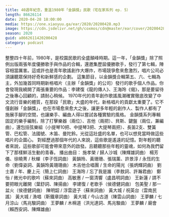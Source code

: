 ```yaml
---
title: 40週年紀念，重溫1980年「金韻獎」民歌（宅在家系列 ep. 5）
length: 86626114
date: 2020-04-28 18:00:00
media: https://one.xiaoyuu.ga/ear/2020/20200428.mp3
image: https://cdn.jsdelivr.net/gh/coxmos/cdn@master/ear/cover/20200428.jpeg
season: 2020
guid: a8662611420200428
category: podcast
---
```


整整四十年前，1980年，是校園民歌的全盛顛峰時期。這一年，「金韻獎」除了照例出版兩張年度優勝歌手與作品的合輯，還邀集歷屆優勝歌手，發行了第七輯，陣容相當厲害。這或許也是青年歌謠創作大爆炸，市場競爭愈來愈激烈，唱片公司必須讓聽眾保持好奇和新鮮感的企劃。
這集節目，以金韻獎合輯第五、六、七輯為主，外加幾首同時期新格唱片（主辦「金韻獎」的公司）發行的歌手個人作品。你會發現我繞開了兩張重要的作品：李建復《龍的傳人》、王海玲《偈》，那是要留待之後專心回顧的，請耐心稍候。
1970年代的青年創作歌謠風潮確實徹底改變了中文流行音樂的體質，在那段「民歌」大盛的年代，新格唱片的貢獻太重要了。它不僅創辦「金韻獎」，也在市場愈來愈大之後，讓更多年輕的創作人、製作人都有了施展手腳的空間，也讓樂手、編曲人得以嘗試各種實驗的風格。
金韻獎系列專輯固定的樂手編制，除了打擊樂器（兩位）、吉他（兩把）、貝斯、鍵盤（兩位，兼編曲），還包括弦樂組（小提琴10把、中提琴3把、大提琴兩把）、長笛2支、雙簧管、巴松管、法國號、木笛、曼陀鈴。光從這壯盛的名單，也可以想見當時做這些唱片的企圖心。
對經歷過那個年代的人來說，這些歌是遙遠的記憶。對年輕的聽者來說，這些歌卻可能會帶來意外的啟發。且聽聽那些年輕的靈魂，如何為我們留下了那樣鮮活生動的青春。
播出曲目：
施孝榮 / 歸人沙城（陳輝雄詞曲）
楊芳儀、徐曉菁 / 秋蟬（李子恆詞曲）
黃韻玲、黃珊珊、張瑞薰、許景淳 / 永恆的生命（劉偉姿詞、黃韻玲黃珊珊曲）
木吉他合唱團 / 生命的陽光（張炳輝詞曲）
劉士嘉 / 年、慶上元（簡上仁詞曲）
王海玲 / 忘了我是誰（李敖詞、許瀚君曲）
鄭怡 / 微光中的歌吟（蘇來詞曲）
高敏惠 / 一窗清響（盧昌明詞曲）
王新蓮 / 請不要把眼光離開（葉舒詞、陳揚曲）
李建復 / 老歌手（侯德健詞曲）
包美聖 / 那一盆火（侯德健詞曲）
陳明韶 / 浮雲遊子（蘇來詞曲）
黃大城 / 祝英台（雲南民謠）
黃大城 / 漁唱（靳鐵章詞曲）
黃大城 / 今山古道（陳雲山詞曲）
王夢麟 / 七月涼山（馬兆駿詞曲）
王夢麟 / 木棉道（洪光達詞、馬兆駿曲）
王夢麟 / 廟會（賴西安詞、陳輝雄曲）

